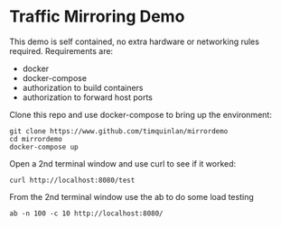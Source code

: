 # Traffic Mirroring Demo

This demo is self contained, no extra hardware or networking rules required. Requirements are:
* docker
* docker-compose
* authorization to build containers
* authorization to forward host ports

Clone this repo and use docker-compose to bring up the environment:

    git clone https://www.github.com/timquinlan/mirrordemo
    cd mirrordemo
    docker-compose up

Open a 2nd terminal window and use curl to see if it worked:

    curl http://localhost:8080/test

From the 2nd terminal window use the ab to do some load testing

    ab -n 100 -c 10 http://localhost:8080/
